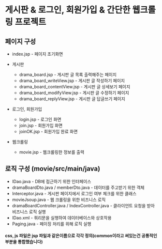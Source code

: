 # 게시판 & 로그인, 회원가입 & 간단한 웹크롤링 프로젝트
## 페이지 구성 

* index.jsp - 페이지 초기화면

* 게시판
  * drama_board.jsp - 게시판 글 목록 출력해주는 페이지
  * drama_board_writeView.jsp - 게시판 글 작성하기 페이지
  * drama_board_contentView.jsp - 게시판 글 상세보기 페이지
  * drama_board_modifyView.jsp - 게시판 글 수정하기 페이지
  * drama_board_replyView.jsp - 게시판 글 답글쓰기 페이지

* 로그인, 회원가입
  * login.jsp - 로그인 화면
  * join.jsp - 회원가입 화면
  * joinOK.jsp - 회원가입 완료 화면

* 웹크롤링
  * movie.jsp - 웹크롤링한 정보를 출력

## 로직 구성 (movie/src/main/java)

* IDao.java - DB에 접근하기 위한 인터페이스
* dramaBoardDto.java / memberDto.java - 데이터를 주고받기 위한 객체
* Interceptor.java - 게시판 페이지에서 로그인 여부 체크를 위한 클래스
* movieJsoup.java - 웹 크롤링을 위한 비즈니스 로직
* dramaBoardController.java / IndexController.java - 클라이언트 요청을 받아 비즈니스 로직 실행
* IDao.xml - 쿼리문을 실행하여 데이터베이스와 상호작용
* Paging.java - 페이징 처리를 위해 로직 실행

#### css, js 파일은 jsp 파일과 같은이름으로 각각 정의(common이라고 써있는건 공통적인 부분을 통합했습니다)
